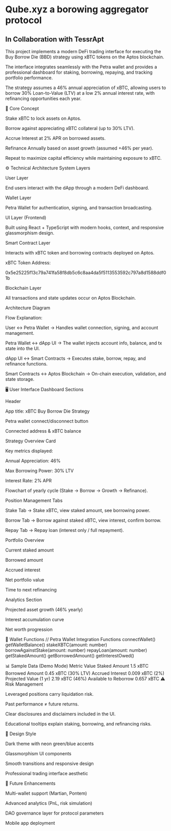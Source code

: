 # Qube.xyz a borowing aggregator protocol 
## In Collaboration with TessrApt

This project implements a modern DeFi trading interface for executing the Buy Borrow Die (BBD) strategy using xBTC tokens on the Aptos blockchain.

The interface integrates seamlessly with the Petra wallet and provides a professional dashboard for staking, borrowing, repaying, and tracking portfolio performance.

The strategy assumes a 46% annual appreciation of xBTC, allowing users to borrow 30% Loan-to-Value (LTV) at a low 2% annual interest rate, with refinancing opportunities each year.

🧩 Core Concept

Stake xBTC to lock assets on Aptos.

Borrow against appreciating xBTC collateral (up to 30% LTV).

Accrue Interest at 2% APR on borrowed assets.

Refinance Annually based on asset growth (assumed +46% per year).

Repeat to maximize capital efficiency while maintaining exposure to xBTC.

⚙️ Technical Architecture
System Layers

User Layer

End users interact with the dApp through a modern DeFi dashboard.

Wallet Layer

Petra Wallet for authentication, signing, and transaction broadcasting.

UI Layer (Frontend)

Built using React + TypeScript with modern hooks, context, and responsive glassmorphism design.

Smart Contract Layer

Interacts with xBTC token and borrowing contracts deployed on Aptos.

xBTC Token Address:

0x5e25225f13c79a741fa58f8db5c6c8aa4da5f5113553592c797a8d1588ddf01b


Blockchain Layer

All transactions and state updates occur on Aptos Blockchain.

Architecture Diagram

Flow Explanation:

User ↔ Petra Wallet → Handles wallet connection, signing, and account management.

Petra Wallet ↔ dApp UI → The wallet injects account info, balance, and tx state into the UI.

dApp UI ↔ Smart Contracts → Executes stake, borrow, repay, and refinance functions.

Smart Contracts ↔ Aptos Blockchain → On-chain execution, validation, and state storage.

🖥️ User Interface
Dashboard Sections

Header

App title: xBTC Buy Borrow Die Strategy

Petra wallet connect/disconnect button

Connected address & xBTC balance

Strategy Overview Card

Key metrics displayed:

Annual Appreciation: 46%

Max Borrowing Power: 30% LTV

Interest Rate: 2% APR

Flowchart of yearly cycle (Stake → Borrow → Growth → Refinance).

Position Management Tabs

Stake Tab → Stake xBTC, view staked amount, see borrowing power.

Borrow Tab → Borrow against staked xBTC, view interest, confirm borrow.

Repay Tab → Repay loan (interest only / full repayment).

Portfolio Overview

Current staked amount

Borrowed amount

Accrued interest

Net portfolio value

Time to next refinancing

Analytics Section

Projected asset growth (46% yearly)

Interest accumulation curve

Net worth progression

🔑 Wallet Functions
// Petra Wallet Integration Functions
connectWallet()
getWalletBalance()
stakeXBTC(amount: number)
borrowAgainstStake(amount: number)
repayLoan(amount: number)
getStakedAmount()
getBorrowedAmount()
getInterestOwed()

📊 Sample Data (Demo Mode)
Metric	Value
Staked Amount	1.5 xBTC
Borrowed Amount	0.45 xBTC (30% LTV)
Accrued Interest	0.009 xBTC (2%)
Projected Value (1 yr)	2.19 xBTC (46%)
Available to Reborrow	0.657 xBTC
⚠️ Risk Management

Leveraged positions carry liquidation risk.

Past performance ≠ future returns.

Clear disclosures and disclaimers included in the UI.

Educational tooltips explain staking, borrowing, and refinancing risks.

🎨 Design Style

Dark theme with neon green/blue accents

Glassmorphism UI components

Smooth transitions and responsive design

Professional trading interface aesthetic

🚀 Future Enhancements

Multi-wallet support (Martian, Pontem)

Advanced analytics (PnL, risk simulation)

DAO governance layer for protocol parameters

Mobile app deployment
